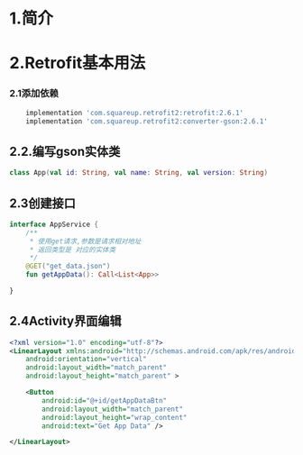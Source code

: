 # 1.简介



# 2.Retrofit基本用法

### 2.1添加依赖

```groovy
    implementation 'com.squareup.retrofit2:retrofit:2.6.1'
    implementation 'com.squareup.retrofit2:converter-gson:2.6.1'
```

## 2.2.编写gson实体类

```kotlin
class App(val id: String, val name: String, val version: String)
```

## 2.3创建接口

```kotlin
interface AppService {
    /**
     * 使用get请求,参数是请求相对地址
     * 返回类型是 对应的实体类
     */
    @GET("get_data.json")
    fun getAppData(): Call<List<App>>

}
```

## 2.4Activity界面编辑

```xml
<?xml version="1.0" encoding="utf-8"?>
<LinearLayout xmlns:android="http://schemas.android.com/apk/res/android"
    android:orientation="vertical"
    android:layout_width="match_parent"
    android:layout_height="match_parent" >

    <Button
        android:id="@+id/getAppDataBtn"
        android:layout_width="match_parent"
        android:layout_height="wrap_content"
        android:text="Get App Data" />

</LinearLayout>
```


